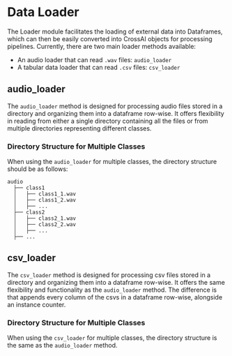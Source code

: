 # Data Loader

The Loader module facilitates the loading of external data into Dataframes, 
which can then be easily converted into CrossAI objects for processing 
pipelines. Currently, there are two main loader methods available:

* An audio loader that can read `.wav` files: `audio_loader`
* A tabular data loader that can read `.csv` files: `csv_loader`

## audio_loader

The `audio_loader` method is designed for processing audio files stored in a 
directory and organizing them into a dataframe row-wise. It offers flexibility 
in reading from either a single directory containing all the files or from 
multiple directories representing different classes.

### Directory Structure for Multiple Classes

When using the `audio_loader` for multiple classes, the directory structure 
should be as follows:

```plaintext
audio
  ├── class1
  │   ├── class1_1.wav
  │   ├── class1_2.wav
  │   ├── ...
  ├── class2
  │   ├── class2_1.wav
  │   ├── class2_2.wav
  │   ├── ...
  ├── ...
```

## csv_loader

The `csv_loader` method is designed for processing csv files stored in a 
directory and organizing them into a dataframe row-wise. It offers the same 
flexibility and functionality as the `audio_loader` method. The difference is 
that appends every column of the csvs in a dataframe row-wise, alongside an 
instance counter.

### Directory Structure for Multiple Classes

When using the `csv_loader` for multiple classes, the directory structure is 
the same as the `audio_loader` method.

